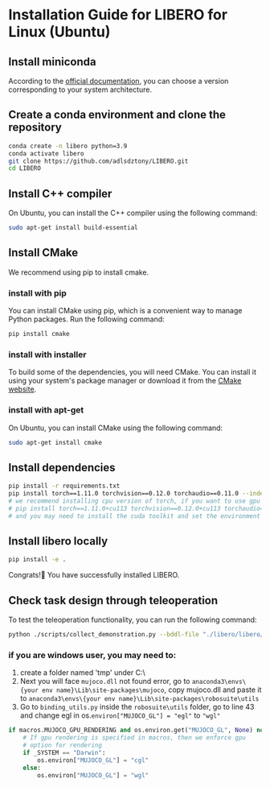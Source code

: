 # Installation Guide for LIBERO for Linux (Ubuntu)
## Install miniconda
According to the [official documentation](https://www.anaconda.com/docs/getting-started/miniconda/install#linux), you can choose a version corresponding to your system architecture.

## Create a conda environment and clone the repository
```bash
conda create -n libero python=3.9
conda activate libero
git clone https://github.com/adlsdztony/LIBERO.git
cd LIBERO
```

## Install C++ compiler
On Ubuntu, you can install the C++ compiler using the following command:
```bash
sudo apt-get install build-essential
```
## Install CMake
We recommend using pip to install cmake.
### install with pip
You can install CMake using pip, which is a convenient way to manage Python packages. Run the following command:
```bash
pip install cmake
```
### install with installer
To build some of the dependencies, you will need CMake. You can install it using your system's package manager or download it from the [CMake website](https://cmake.org/download/).

### install with apt-get
On Ubuntu, you can install CMake using the following command:
```bash
sudo apt-get install cmake
```

## Install dependencies
```bash
pip install -r requirements.txt
pip install torch==1.11.0 torchvision==0.12.0 torchaudio==0.11.0 --index-url https://download.pytorch.org/whl/cpu
# we recommend installing cpu version of torch, if you want to use gpu version, please change the command to:
# pip install torch==1.11.0+cu113 torchvision==0.12.0+cu113 torchaudio==0.11.0 --extra-index-url https://download.pytorch.org/whl/cu113
# and you may need to install the cuda toolkit and set the environment variable CUDA_HOME
```

## Install libero locally
```bash
pip install -e .
```

Congrats!🎉 You have successfully installed LIBERO.

## Check task design through teleoperation
To test the teleoperation functionality, you can run the following command:
```bash
python ./scripts/collect_demonstration.py --bddl-file "./libero/libero/bddl_files/libero_90/KITCHEN_SCENE1_open_the_bottom_drawer_of_the_cabinet.bddl" --device keyboard --robots Panda
```

### if you are windows user, you may need to:
1. create a folder named 'tmp' under C:\
2. Next you will face `mujoco.dll` not found error, go to `anaconda3\envs\{your env name}\Lib\site-packages\mujoco`, copy mujoco.dll and paste it to `anaconda3\envs\{your env name}\Lib\site-packages\robosuite\utils`
3. Go to `binding_utils.py` inside the `robosuite\utils` folder, go to line 43 and change egl in os.`environ["MUJOCO_GL"] = "egl"` to `"wgl"`
```python
if macros.MUJOCO_GPU_RENDERING and os.environ.get("MUJOCO_GL", None) not in ["osmesa", "glx"]:
    # If gpu rendering is specified in macros, then we enforce gpu
    # option for rendering
    if _SYSTEM == "Darwin":
        os.environ["MUJOCO_GL"] = "cgl"
    else:
        os.environ["MUJOCO_GL"] = "wgl"
```




